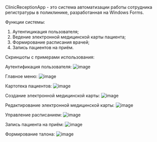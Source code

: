 ClinicReceptionApp - это система автоматизации работы сотрудника регистратуры в поликлинике, разработанная на Windows Forms.

Функции системы:
1. Аутентицикация пользователя;
2. Ведение электронной медицинской карты пациента;
3. Формирование расписания врачей;
4. Запись пациентов на приём.

Скриншоты с примерами использования:

Аутентификация пользователя:
![image](https://user-images.githubusercontent.com/72666923/236685525-c7622733-824a-485b-97dd-ea478fdf80ba.png)

Главное меню:
![image](https://user-images.githubusercontent.com/72666923/236685542-dcc1d99f-7b0a-4f46-a29f-cf876705bdb0.png)

Картотека пациентов:
![image](https://user-images.githubusercontent.com/72666923/236685571-39ac07f8-9eb8-4699-900d-5d985a6f657e.png)

Создание электронной медицинской карты:
![image](https://user-images.githubusercontent.com/72666923/236685598-debb6144-e938-4825-9e30-467a6f47fe8f.png)

Редактирование электронной медицинской карты:
![image](https://user-images.githubusercontent.com/72666923/236685633-17bec886-d78a-4e39-adab-e4ea468bae8a.png)

Управление расписанием:
![image](https://user-images.githubusercontent.com/72666923/236685772-0a1ed4b1-fd24-48ba-bad6-304f08256028.png)

Запись пациента на приём:
![image](https://user-images.githubusercontent.com/72666923/236685836-20874e06-9a46-4f88-a223-421cafd8ce0a.png)

Формирование талона:
![image](https://user-images.githubusercontent.com/72666923/236685922-f1a605b5-8f21-439b-9204-5cb86b17dd67.png)



